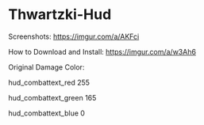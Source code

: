 # Thwartzki-Hud
Screenshots: https://imgur.com/a/AKFci

How to Download and Install: https://imgur.com/a/w3Ah6

Original Damage Color:

hud_combattext_red 255

hud_combattext_green 165

hud_combattext_blue 0
